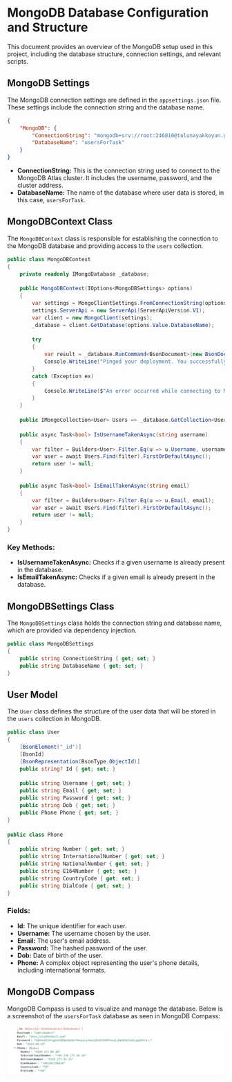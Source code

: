 
# MongoDB Database Configuration and Structure

This document provides an overview of the MongoDB setup used in this project, including the database structure, connection settings, and relevant scripts.

## MongoDB Settings

The MongoDB connection settings are defined in the `appsettings.json` file. These settings include the connection string and the database name.

```json
{
    "MongoDB": {
        "ConnectionString": "mongodb+srv://root:246810@tolunayakkoyun.gtzo7.mongodb.net/?retryWrites=true&w=majority&appName=TolunayAkkoyun",
        "DatabaseName": "usersForTask"
    }
}
```

- **ConnectionString:** This is the connection string used to connect to the MongoDB Atlas cluster. It includes the username, password, and the cluster address.
- **DatabaseName:** The name of the database where user data is stored, in this case, `usersForTask`.

## MongoDBContext Class

The `MongoDBContext` class is responsible for establishing the connection to the MongoDB database and providing access to the `users` collection.

```csharp
public class MongoDBContext
{
    private readonly IMongoDatabase _database;

    public MongoDBContext(IOptions<MongoDBSettings> options)
    {
        var settings = MongoClientSettings.FromConnectionString(options.Value.ConnectionString);
        settings.ServerApi = new ServerApi(ServerApiVersion.V1);
        var client = new MongoClient(settings);
        _database = client.GetDatabase(options.Value.DatabaseName);

        try
        {
            var result = _database.RunCommand<BsonDocument>(new BsonDocument("ping", 1));
            Console.WriteLine("Pinged your deployment. You successfully connected to MongoDB!");
        }
        catch (Exception ex)
        {
            Console.WriteLine($"An error occurred while connecting to MongoDB: {ex.Message}");
        }
    }

    public IMongoCollection<User> Users => _database.GetCollection<User>("users");

    public async Task<bool> IsUsernameTakenAsync(string username)
    {
        var filter = Builders<User>.Filter.Eq(u => u.Username, username);
        var user = await Users.Find(filter).FirstOrDefaultAsync();
        return user != null;
    }

    public async Task<bool> IsEmailTakenAsync(string email)
    {
        var filter = Builders<User>.Filter.Eq(u => u.Email, email);
        var user = await Users.Find(filter).FirstOrDefaultAsync();
        return user != null;
    }
}
```

### Key Methods:
- **IsUsernameTakenAsync:** Checks if a given username is already present in the database.
- **IsEmailTakenAsync:** Checks if a given email is already present in the database.

## MongoDBSettings Class

The `MongoDBSettings` class holds the connection string and database name, which are provided via dependency injection.

```csharp
public class MongoDBSettings
{
    public string ConnectionString { get; set; }
    public string DatabaseName { get; set; }
}
```

## User Model

The `User` class defines the structure of the user data that will be stored in the `users` collection in MongoDB.

```csharp
public class User
{
    [BsonElement("_id")]
    [BsonId]
    [BsonRepresentation(BsonType.ObjectId)]
    public string? Id { get; set; }

    public string Username { get; set; }
    public string Email { get; set; }
    public string Password { get; set; }
    public string Dob { get; set; }
    public Phone Phone { get; set; }
}

public class Phone
{
    public string Number { get; set; }
    public string InternationalNumber { get; set; }
    public string NationalNumber { get; set; }
    public string E164Number { get; set; }
    public string CountryCode { get; set; }
    public string DialCode { get; set; }
}
```

### Fields:
- **Id:** The unique identifier for each user.
- **Username:** The username chosen by the user.
- **Email:** The user's email address.
- **Password:** The hashed password of the user.
- **Dob:** Date of birth of the user.
- **Phone:** A complex object representing the user's phone details, including international formats.

## MongoDB Compass

MongoDB Compass is used to visualize and manage the database. Below is a screenshot of the `usersForTask` database as seen in MongoDB Compass:

![MongoCompass](./img4.JPG)

